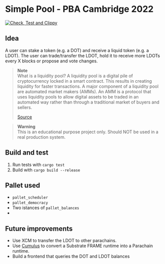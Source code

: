 # Simple Pool - PBA Cambridge 2022

[![Check, Test and Clippy](https://github.com/lrazovic/lrazovic_pallet/actions/workflows/check-and-lint.yaml/badge.svg)](https://github.com/lrazovic/lrazovic_pallet/actions/workflows/check-and-lint.yaml)

## Idea
A user can stake a token (e.g. a DOT) and receive a liquid token (e.g. a LDOT). The user can trade/transfer the LDOT, hold it to receive more LDOTs every X blocks or propose and vote changes.

> **Note** <br>
> What is a liquidity pool? A liquidity pool is a digital pile of cryptocurrency locked in a smart contract. This results in creating liquidity for faster transactions. A major component of a liquidity pool are automated market makers (AMMs). An AMM is a protocol that uses liquidity pools to allow digital assets to be traded in an automated way rather than through a traditional market of buyers and sellers.
> 
> [Source](https://www.coindesk.com/learn/what-are-liquidity-pools/)

> **Warning** <br>
> This is an educational purpose project only. Should NOT be used in a real production system.

## Build and test

1. Run tests with `cargo test`
2. Build with `cargo build --release`

## Pallet used

+ `pallet_scheduler`
+ `pallet_democracy`
+ Two istances of `pallet_balances `
+ 

## Future improvements

+ Use XCM to transfer the LDOT to other parachains.
+ Use [Cumulus](https://github.com/paritytech/cumulus) to convert a Substrate FRAME runtime into a Parachain runtime. 
+ Build a frontend that queries the DOT and LDOT balances
